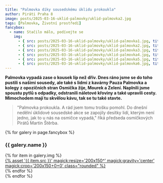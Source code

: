 ```yaml
---
title: "Palmovka díky sousedskému úklidu prokoukla"
author: Piráti Praha 8
image: posts/2025-03-16-uklid-palmovky/uklid-palmovka2.jpg
tags: [Palmovka, Životní prostředí]
fancybox:
  - name: Stačilo málo, podívejte se
    img:
      - { src: posts/2025-03-16-uklid-palmovky/uklid-palmovka1.jpg, title: Sousedská akce na Palmovce }
      - { src: posts/2025-03-16-uklid-palmovky/uklid-palmovka2.jpg, title: Sousedská akce na Palmovce }
      - { src: posts/2025-03-16-uklid-palmovky/uklid-palmovka3.jpg, title: Sousedská akce na Palmovce }
      - { src: posts/2025-03-16-uklid-palmovky/uklid-palmovka4.jpg, title: Sousedská akce na Palmovce }
      - { src: posts/2025-03-16-uklid-palmovky/uklid-palmovka5.jpg, title: Sousedská akce na Palmovce }
      - { src: posts/2025-03-16-uklid-palmovky/uklid-palmovka6.jpg, title: Sousedská akce na Palmovce }
---
```


**Palmovka vypadá zase o kousek líp než dřív. Dnes ráno jsme se do toho pustili s našimi sousedy, ale také s lidmi z kavárny Pauza Palmovka a kolegy z opozičních stran Osmička žije, Mourek a Zelení. Naplnili jsme spoustu pytlů s odpadky, odstranili náletové křoviny a také upravili cesty. Mimochodem mají tu skvělou kávu, tak se tu také stavte.**

>"Palmovka prokoukla. A rád jsem tomu trošku pomohl. Do dnešní nedělní úklidové sousedské akce se zapojily desítky lidí, kterým není jedno, jak to u nás na osmičce vypadá," říká předseda osmičkových Pirátů Martin Štěrba. 

{% for galery in page.fancybox %}
<div class="mt-4">
  <h3>{{ galery.name }}</h3>
  <div class="grid grid-cols-4 gap-4">
  {% for item in galery.img %}
    <div class="">
      <a data-fancybox="gallery" href="{% asset '{{ item.src }}' @path %}" data-caption="{{ item.title }}">{% asset '{{ item.src }}' magick:resize='200x150^' magick:gravity='center' magick:crop='200x150+0+0' class="rounded" %}</a>
    </div>
  {% endfor %}
  </div>
</div>
{% endfor %}
<br/>

